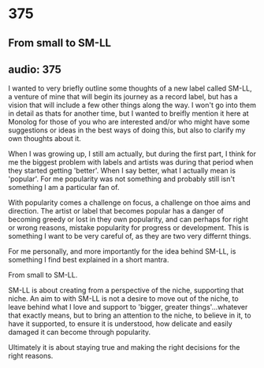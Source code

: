 # 375
## From small to SM-LL
audio: 375
---
I wanted to very briefly outline some thoughts of a new label called SM-LL, a venture of mine that will begin its journey as a record label, but has a vision that will include a few other things along the way. I won't go into them in detail as thats for another time, but I wanted to breifly mention it here at Monolog for those of you who are interested and/or who might have some suggestions or ideas in the best ways of doing this, but also to clarify my own thoughts about it.

When I was growing up, I still am actually, but during the first part, I think for me the biggest problem with labels and artists was during that period when they started getting 'better'. When I say better, what I actually mean is 'popular'. For me popularity was not something and probably still isn't something I am a particular fan of.

With popularity comes a challenge on focus, a challenge on thoe aims and direction. The artist or label that becomes popular has a danger of becoming greedy or lost in they own popularity, and can perhaps for right or wrong reasons, mistake popularity for progress or development. This is something I want to be very careful of, as they are two very differnt things.

For me personally, and more importantly for the idea behind SM-LL, is something I find best explained in a short mantra.

From small to SM-LL.

SM-LL is about creating from a perspective of the niche, supporting that niche. An aim to with SM-LL is not a desire to move out of the niche, to leave behind what I love and support to 'bigger, greater things'…whatever that exactly means, but to bring an attention to the niche, to believe in it, to have it supported, to ensure it is understood, how delicate and easily damaged it can become through popularity.

Ultimately it is about staying true and making the right decisions for the right reasons.
